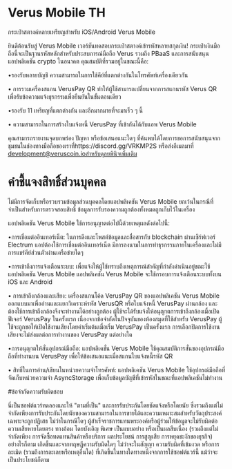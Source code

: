 # Verus Mobile TH
กระเป๋าสตางค์หลายเหรียญสำหรับ iOS/Android Verus Mobile

ยินดีต้อนรับสู่ Verus Mobile เวอร์ชันทดสอบกระเป๋าสตางค์เข้ารหัสหลายสกุลเงิน! กระเป๋าเงินมือถือนี้จะเป็นฐานรหัสหลักสำหรับประสบการณ์มือถือ Verus รวมถึง PBaaS และการสนับสนุนแอปพลิเคชัน crypto ในอนาคต คุณสมบัติที่รวมอยู่ในขณะนี้คือ:

•รองรับหลายบัญชี ความสามารถในการใช้คีย์ที่แตกต่างกันในโทรศัพท์เครื่องเดียวกัน

• การรวมเครื่องสแกน VerusPay QR ทำให้ผู้ใช้สามารถเปลี่ยนจากการสแกนรหัส Verus QR เพื่อรับข้อความแจ้งธุรกรรมเพื่อยืนยันในขั้นตอนเดียว

•รองรับ 11 เหรียญที่แตกต่างกัน และอีกมากมายที่จะมาเร็ว ๆ นี้

• ความสามารถในการสร้างใบแจ้งหนี้ VerusPay ที่เข้ากันได้กับแอพ Verus Mobile

คุณสามารถรายงานจุดบกพร่อง ปัญหา หรือข้อเสนอแนะใดๆ ที่ค้นพบได้โดยการขอการสนับสนุนจากชุมชนในช่องทางมือถือของเราที่https://discord.gg/VRKMP2S หรือส่งอีเมลมาที่ development@veruscoin.ioสำหรับดุลยพินิจเพิ่มเติม

# คำชี้แจงสิทธิ์ส่วนบุคคล
ไม่มีการจัดเก็บหรือรวบรวมข้อมูลส่วนบุคคลโดยแอปพลิเคชัน Verus Mobile ยกเว้นในกรณีที่จำเป็นสำหรับการตรวจสอบสิทธิ์ ข้อมูลการรับรองความถูกต้องทั้งหมดถูกเก็บไว้ในเครื่อง

แอปพลิเคชัน Verus Mobile ใช้การอนุญาตต่อไปนี้ด้วยเหตุผลดังต่อไปนี้:

•การเชื่อมต่ออินเทอร์เน็ต: ในการดึงและโพสต์ข้อมูลและสื่อสารกับ blockchain ผ่านเซิร์ฟเวอร์ Electrum แอปต้องใช้การเชื่อมต่ออินเทอร์เน็ต มีการลงนามในการทำธุรกรรมภายในเครื่องและไม่มีการแชร์คีย์ส่วนตัวผ่านเครือข่ายใดๆ

•การเข้าถึงการแจ้งเตือนระบบ: เพื่อแจ้งให้ผู้ใช้ทราบถึงเหตุการณ์สำคัญที่กำลังดำเนินอยู่ขณะใช้แอปพลิเคชัน Verus Mobile แอปพลิเคชัน Verus Mobile จะใช้กรอบการแจ้งเตือนระบบทั้งบน iOS และ Android

• การเข้าถึงกล้องและเสียง: เครื่องสแกนโค้ด VerusPay QR ของแอปพลิเคชัน Verus Mobile ออกแบบมาเพื่ออ่านและแยกวิเคราะห์รหัส VerusQR หรือใบแจ้งหนี้ VerusPay ผ่านกล้อง และต้องใช้การเข้าถึงกล้องจึงจะทำงานได้อย่างถูกต้อง ผู้ใช้จะได้รับแจ้งให้อนุญาตการเข้าถึงกล้องเมื่อเปิดฟีเจอร์ VerusPay ในครั้งแรก เนื่องจากข้อจำกัดในปัจจุบันของห้องสมุดที่ใช้สำหรับ VerusPay ผู้ใช้จะถูกขอให้เปิดใช้งานเสียงโดยค่าเริ่มต้นเมื่อเริ่ม VerusPay เป็นครั้งแรก การเลือกปิดการใช้งานเสียงจะไม่ส่งผลต่อการทำงานของ VerusPay แต่อย่างใด

•การอนุญาตให้สั่นอุปกรณ์มือถือ: แอปพลิเคชั่น Verus Mobile ใช้คุณสมบัติการสั่นของอุปกรณ์มือถือที่ทำงานบน VerusPay เพื่อให้ข้อเสนอแนะเมื่อสแกนใบแจ้งหนี้รหัส QR

• สิทธิ์ในการอ่าน/เขียนในหน่วยความจำโทรศัพท์: แอปพลิเคชัน Verus Mobile ใช้อุปกรณ์มือถือที่จัดเก็บหน่วยความจำ AsyncStorage เพื่อเก็บข้อมูลบัญชีที่เข้ารหัสในขณะที่แอปพลิเคชันไม่ทำงาน

#ข้อจำกัดความรับผิดชอบ

นี่เป็นซอฟต์แวร์ทดลองและให้ "ตามที่เป็น" และการรับประกันโดยชัดแจ้งหรือโดยนัย ซึ่งรวมถึงแต่ไม่จำกัดเพียงการรับประกันโดยนัยของความสามารถในการขายได้และความเหมาะสมสำหรับวัตถุประสงค์เฉพาะจะถูกปฏิเสธ ไม่ว่าในกรณีใดๆ ผู้สำเร็จราชการแทนพระองค์หรือผู้ร่วมให้ข้อมูลจะไม่รับผิดต่อความเสียหายโดยตรง ทางอ้อม โดยบังเอิญ พิเศษ เป็นแบบอย่าง หรือเป็นผลสืบเนื่อง (รวมถึงแต่ไม่จำกัดเพียง การจัดซื้อทดแทนสินค้าหรือบริการ ผลประโยชน์ การสูญเสีย การหยุดชะงักของธุรกิจ) อย่างไรก็ตาม เกิดขึ้นและจากทฤษฎีความรับผิดใดๆ ไม่ว่าจะในสัญญา ความรับผิดที่เข้มงวด หรือการละเมิด (รวมถึงการละเลยหรือเหตุอื่นใด) ที่เกิดขึ้นในทางใดทางหนึ่งจากการใช้ซอฟต์แวร์นี้ แม้ว่าจะเป็นประโยชน์ก็ตาม

